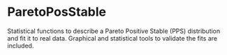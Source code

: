 # ParetoPosStable
Statistical functions to describe a Pareto Positive Stable (PPS) distribution and fit it to real data. Graphical and statistical tools to validate the fits are included.
